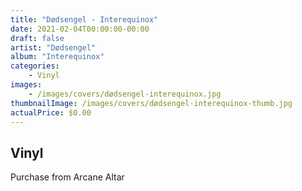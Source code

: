 ```yaml
---
title: "Dødsengel - Interequinox"
date: 2021-02-04T00:00:00-00:00
draft: false
artist: "Dødsengel"
album: "Interequinox"
categories:
    - Vinyl
images:
    - /images/covers/dødsengel-interequinox.jpg
thumbnailImage: /images/covers/dødsengel-interequinox-thumb.jpg
actualPrice: $0.00
---
```


## Vinyl
Purchase from Arcane Altar
